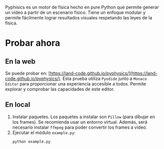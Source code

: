 Pyphisics es un motor de física hecho en pure Python que permite generar un vídeo a partir de un escenario físico. Tiene un enfoque modular y permite fácilmente lograr resultados visuales respetando las leyes de la física.

# Probar ahora
## En la web
Se puede probar en: [https://land-code.github.io/pyphysics/](https://land-code.github.io/pyphysics/).
Esta prueba utiliza `Pyodide` junto a `Monaco Editor` para proporcionar una experiencia accesible a todos. Permite explorar y comprobar las capacidades de este editor.
## En local
1. Instalar paquetes. Los paquetes a instalar son `Pillow` (para dibujar en los frames). Se recomienda usar un entorno virtual. Además, será necesario instalar `ffmpeg` para poder convertir los frames a vídeo.
2. Ejecutar el módulo `example.py`:
   ```bash
   python example.py
   ```

